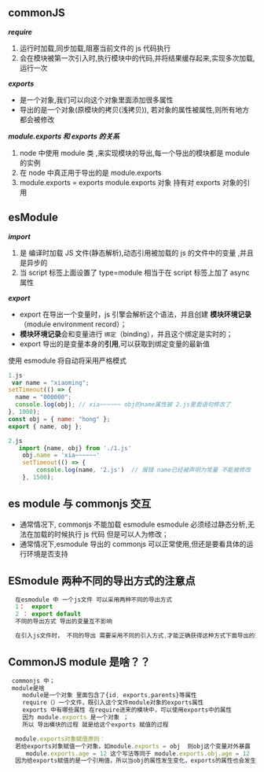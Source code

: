 ## commonJS

**_require_**

1. 运行时加载,同步加载,阻塞当前文件的 js 代码执行
2. 会在模块被第一次引入时,执行模块中的代码,并将结果缓存起来,实现多次加载,运行一次

**_exports_**

- 是一个对象,我们可以向这个对象里面添加很多属性
- 导出的是一个对象(原模块的拷贝(浅拷贝)), 若对象的属性被属性,则所有地方都会被修改

**_module.exports 和 exports 的关系_**

1. node 中使用 module 类 ,来实现模块的导出,每一个导出的模块都是 module 的实例
2. 在 node 中真正用于导出的是 module.exports
3. module.exports = exports module.exports 对象 持有对 exports 对象的引用

## esModule

**_import_**

1. 是 编译时加载 JS 文件(静态解析),动态引用被加载的 js 的文件中的变量 ,并且是异步的
2. 当 script 标签上面设置了 type=module 相当于在 script 标签上加了 async 属性

**_export_**

- export 在导出一个变量时，js 引擎会解析这个语法，并且创建 **模块环境记录** （module environment record）；
- **模块环境记录**会和变量进行 `绑定`（binding），并且这个绑定是实时的；
- export 导出的是变量本身的**引用**,可以获取到绑定变量的最新值

使用 esmodule 将自动将采用严格模式

```javascript
1.js
 var name = "xiaoming";
setTimeout(() => {
  name = "000000";
  console.log(obj); // xia~~~~~~ obj的name属性被 2.js里面语句修改了
}, 1000);
const obj = { name: "hong" };
export { name, obj };

2.js
   import {name, obj} from './1.js'
    obj.name = 'xia~~~~~~'
    setTimeout(() => {
        console.log(name, '2.js')  // 报错 name已经被声明为常量 不能被修改
    }, 1500);

```

## es module 与 commonjs 交互

- 通常情况下, commonjs 不能加载 esmodule esmodule 必须经过静态分析,无法在加载的时候执行 js 代码 但是可以人为修改；
- 通常情况下,esmodule 导出的 commonjs 可以正常使用,但还是要看具体的运行环境是否支持

## ESmodule 两种不同的导出方式的注意点

```js
  在esmodule 中 一个js文件 可以采用两种不同的导出方式
  1：  export
  2 ： export default
  不同的导出方式 导出的变量互不影响

  在引入js文件时， 不同的导出 需要采用不同的引入方式,才能正确获得这种方式下面导出的变量

```

## CommonJS module 是啥？？

```js
 commonjs 中；
 module是啥
    module是一个对象 里面包含了{id, exports,parents}等属性
    require（）一个文件，既引入这个文件module对象的exports属性
    exports 中有哪些属性 在require进来的模块中，可以使用exports中的属性
    因为 module.exports 是一个对象 ；
    所以 导出模块的过程 就是给这个exports 赋值的过程

  module.exports对象赋值原则：
  若给exports对象赋值一个对象，如module.exports = obj  则obj这个变量对外暴露
     module.exports.age = 12 这个写法等同于 module.exports.obj.age = 12
  因为给exports赋值的是一个引用值，所以当obj的属性发生变化，exports的属性也会发生变化
```
